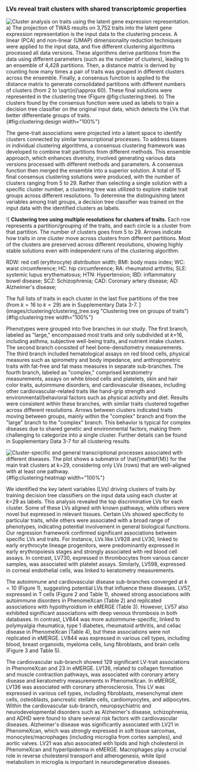 ### LVs reveal trait clusters with shared transcriptomic properties

![
**Cluster analysis on traits using the latent gene expression representation.**
**a)** The projection of TWAS results on 3,752 traits into the latent gene expression representation is the input data to the clustering process.
A linear (PCA) and non-linear (UMAP) dimensionality reduction techniques were applied to the input data, and five different clustering algorithms processed all data versions.
These algorithms derive partitions from the data using different parameters (such as the number of clusters), leading to an ensemble of 4,428 partitions.
Then, a distance matrix is derived by counting how many times a pair of traits was grouped in different clusters across the ensemble.
Finally, a consensus function is applied to the distance matrix to generate consolidated partitions with different numbers of clusters (from 2 to $\sqrt{n}\approx$ 60).
These final solutions were represented in the clustering tree (Figure @fig:clustering:tree).
**b)** The clusters found by the consensus function were used as labels to train a decision tree classifier on the original input data, which detects the LVs that better differentiate groups of traits.
](images/clustering/clustering_design.svg "Cluster analysis on traits"){#fig:clustering:design width="100%"}


The gene-trait associations were projected into a latent space to identify clusters connected by similar transcriptional processes.
To address biases in individual clustering algorithms, a consensus clustering framework was developed to combine trait partitions from different methods.
This ensemble approach, which enhances diversity, involved generating various data versions processed with different methods and parameters.
A consensus function then merged the ensemble into a superior solution.
A total of 15 final consensus clustering solutions were produced, with the number of clusters ranging from 5 to 29.
Rather than selecting a single solution with a specific cluster number, a clustering tree was utilized to explore stable trait groups across different resolutions.
To determine the distinguishing latent variables among trait groups, a decision tree classifier was trained on the input data with the identified clusters as labels.


![
**Clustering tree using multiple resolutions for clusters of traits.**
Each row represents a partition/grouping of the traits, and each circle is a cluster from that partition.
The number of clusters goes from 5 to 29.
Arrows indicate how traits in one cluster move across clusters from different partitions.
Most of the clusters are preserved across different resolutions, showing highly stable solutions even with independent runs of the clustering algorithm.
<!--  -->
RDW: red cell (erythrocyte) distribution width;
BMI: body mass index;
WC: waist circumference;
HC: hip circumference;
RA: rheumatoid arthritis;
SLE: systemic lupus erythematosus;
HTN: Hypertension;
IBD: inflammatory bowel disease;
SCZ: Schizophrenia;
CAD: Coronary artery disease;
AD: Alzheimer's disease;
<!--  -->
The full lists of traits in each cluster in the last five partitions of the tree (from $k=16$ to $k=29$) are in Supplementary Data 3-7.
](images/clustering/clustering_tree.svg "Clustering tree on groups of traits"){#fig:clustering:tree width="100%"}


Phenotypes were grouped into five branches in our study.
The first branch, labeled as "large," encompassed most traits and only subdivided at $k$=16, including asthma, subjective well-being traits, and nutrient intake clusters.
The second branch consisted of heel bone-densitometry measurements.
The third branch included hematological assays on red blood cells, physical measures such as spirometry and body impedance, and anthropometric traits with fat-free and fat mass measures in separate sub-branches.
The fourth branch, labeled as "complex," comprised keratometry measurements, assays on white blood cells and platelets, skin and hair color traits, autoimmune disorders, and cardiovascular diseases, including other cardiovascular-related traits like hand-grip strength and environmental/behavioral factors such as physical activity and diet.
Results were consistent within these branches, with similar traits clustered together across different resolutions.
Arrows between clusters indicated traits moving between groups, mainly within the "complex" branch and from the "large" branch to the "complex" branch.
This behavior is typical for complex diseases due to shared genetic and environmental factors, making them challenging to categorize into a single cluster.
Further details can be found in Supplementary Data 3-7 for all clustering results.


![
**Cluster-specific and general transcriptional processes associated with different diseases.**
The plot shows a submatrix of $\hat{\mathbf{M}}$ for the main trait clusters at $k$=29, considering only LVs (rows) that are well-aligned with at least one pathway.
](images/clustering/global_clustermap-plain.svg "Heatmap with gene modules and traits"){#fig:clustering:heatmap width="100%"}


We identified the key latent variables (LVs) driving clusters of traits by training decision tree classifiers on the input data using each cluster at $k$=29 as labels.
This analysis revealed the top discriminative LVs for each cluster.
Some of these LVs aligned with known pathways, while others were novel but expressed in relevant tissues.
Certain LVs showed specificity to particular traits, while others were associated with a broad range of phenotypes, indicating potential involvement in general biological functions.
Our regression framework confirmed significant associations between specific LVs and traits.
For instance, LVs like LV928 and LV30, linked to early erythrocyte lineage progenitors, were predominantly expressed in early erythropoiesis stages and strongly associated with red blood cell assays.
In contrast, LV730, expressed in thrombocytes from various cancer samples, was associated with platelet assays.
Similarly, LV598, expressed in corneal endothelial cells, was linked to keratometry measurements.


The autoimmune and cardiovascular disease sub-branches converged at $k=10$ (Figure 1), suggesting potential LVs that influence these diseases.
LV57, expressed in T cells (Figure 2 and Table 1), showed strong associations with autoimmune disorders in PhenomeXcan (Table 2) and replicated associations with hypothyroidism in eMERGE (Table 3).
However, LV57 also exhibited significant associations with deep venous thrombosis in both databases.
In contrast, LV844 was more autoimmune-specific, linked to polymyalgia rheumatica, type 1 diabetes, rheumatoid arthritis, and celiac disease in PhenomeXcan (Table 4), but these associations were not replicated in eMERGE.
LV844 was expressed in various cell types, including blood, breast organoids, myeloma cells, lung fibroblasts, and brain cells (Figure 3 and Table 5).


The cardiovascular sub-branch showed 129 significant LV-trait associations in PhenomeXcan and 23 in eMERGE.
LV136, related to collagen formation and muscle contraction pathways, was associated with coronary artery disease and keratometry measurements in PhenomeXcan.
In eMERGE, LV136 was associated with coronary atherosclerosis.
This LV was expressed in various cell types, including fibroblasts, mesenchymal stem cells, osteoblasts, pancreatic stellate cells, cardiomyocytes, and adipocytes.
Within the cardiovascular sub-branch, neuropsychiatric and neurodevelopmental disorders such as Alzheimer's disease, schizophrenia, and ADHD were found to share several risk factors with cardiovascular diseases.
Alzheimer's disease was significantly associated with LV21 in PhenomeXcan, which was strongly expressed in soft tissue sarcomas, monocytes/macrophages (including microglia from cortex samples), and aortic valves.
LV21 was also associated with lipids and high cholesterol in PhenomeXcan and hyperlipidemia in eMERGE.
Macrophages play a crucial role in reverse cholesterol transport and atherogenesis, while lipid metabolism in microglia is important in neurodegenerative diseases.
